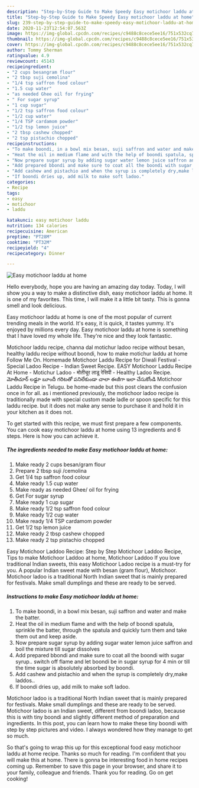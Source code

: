 ```yaml
---
description: "Step-by-Step Guide to Make Speedy Easy motichoor laddu at home"
title: "Step-by-Step Guide to Make Speedy Easy motichoor laddu at home"
slug: 239-step-by-step-guide-to-make-speedy-easy-motichoor-laddu-at-home
date: 2020-11-23T12:54:07.563Z
image: https://img-global.cpcdn.com/recipes/c9488c8cece5ee16/751x532cq70/easy-motichoor-laddu-at-home-recipe-main-photo.jpg
thumbnail: https://img-global.cpcdn.com/recipes/c9488c8cece5ee16/751x532cq70/easy-motichoor-laddu-at-home-recipe-main-photo.jpg
cover: https://img-global.cpcdn.com/recipes/c9488c8cece5ee16/751x532cq70/easy-motichoor-laddu-at-home-recipe-main-photo.jpg
author: Tommy Sherman
ratingvalue: 4.9
reviewcount: 45143
recipeingredient:
- "2 cups besangram flour"
- "2 tbsp suji cemolina"
- "1/4 tsp saffron food colour"
- "1.5 cup water"
- "as needed Ghee oil for frying"
- " For sugar syrup"
- "1 cup sugar"
- "1/2 tsp saffron food colour"
- "1/2 cup water"
- "1/4 TSP cardamom powder"
- "1/2 tsp lemon juice"
- "2 tbsp cashew chopped"
- "2 tsp pistachio chopped"
recipeinstructions:
- "To make boondi, in a bowl mix besan, suji saffron and water and make the batter."
- "Heat the oil in medium flame and with the help of boondi spatula, sprinkle the batter, through the spatula and quickly turn them and take them out and keep aside."
- "Now prepare sugar syrup by adding sugar water lemon juice saffron and boil the mixture till sugar dissolves"
- "Add prepared bbondi and make sure to coat all the boondi with sugar syrup.. switch off flame and let boondi be in sugar syrup for 4 min or till the time sugar is absolutely absorbed by boondi."
- "Add cashew and pistachio and when the syrup is completely dry,make laddos.."
- "If boondi dries up, add milk to make soft ladoo."
categories:
- Recipe
tags:
- easy
- motichoor
- laddu

katakunci: easy motichoor laddu 
nutrition: 134 calories
recipecuisine: American
preptime: "PT28M"
cooktime: "PT32M"
recipeyield: "4"
recipecategory: Dinner

---
```



![Easy motichoor laddu at home](https://img-global.cpcdn.com/recipes/c9488c8cece5ee16/751x532cq70/easy-motichoor-laddu-at-home-recipe-main-photo.jpg)

Hello everybody, hope you are having an amazing day today. Today, I will show you a way to make a distinctive dish, easy motichoor laddu at home. It is one of my favorites. This time, I will make it a little bit tasty. This is gonna smell and look delicious.

Easy motichoor laddu at home is one of the most popular of current trending meals in the world. It's easy, it is quick, it tastes yummy. It's enjoyed by millions every day. Easy motichoor laddu at home is something that I have loved my whole life. They're nice and they look fantastic.

Motichoor laddu recipe, channa dal motichur ladoo recipe without besan, healthy laddu recipe without boondi, how to make motichur laddu at home Follow Me On. Homemade Motichoor Laddu Recipe for Diwali Festival - Special Ladoo Recipe - Indian Sweet Recipe. EASY Motichoor Laddu Recipe At Home - Motichur Ladoo - मोतीचूर लाडू रेसिपी - Healthy Ladoo Recipe. మోతీచూర్ లడ్డూ బూందీ గరిటతో పనిలేకుండా చాలా ఈజీగా ఇలా చేసుకోండి Motichoor Laddu Recipe in Telugu. be home-made but this post clears the confusion once in for all. as i mentioned previously, the motichoor ladoo recipe is traditionally made with special custom made ladle or spoon specific for this laddu recipe. but it does not make any sense to purchase it and hold it in your kitchen as it does not.


To get started with this recipe, we must first prepare a few components. You can cook easy motichoor laddu at home using 13 ingredients and 6 steps. Here is how you can achieve it.

<!--inarticleads1-->

##### The ingredients needed to make Easy motichoor laddu at home:

1. Make ready 2 cups besan/gram flour
1. Prepare 2 tbsp suji /cemolina
1. Get 1/4 tsp saffron food colour
1. Make ready 1.5 cup water
1. Make ready as needed Ghee/ oil for frying
1. Get  For sugar syrup
1. Make ready 1 cup sugar
1. Make ready 1/2 tsp saffron food colour
1. Make ready 1/2 cup water
1. Make ready 1/4 TSP cardamom powder
1. Get 1/2 tsp lemon juice
1. Make ready 2 tbsp cashew chopped
1. Make ready 2 tsp pistachio chopped


Easy Motichoor Laddoo Recipe: Step by Step Motichoor Laddoo Recipe, Tips to make Motichoor Laddoo at home, Motichoor Laddoo If you love traditional Indian sweets, this easy Motichoor Ladoo recipe is a must-try for you. A popular Indian sweet made with besan (gram flour), Motichoor. Motichoor ladoo is a traditional North Indian sweet that is mainly prepared for festivals. Make small dumplings and these are ready to be served. 

<!--inarticleads2-->

##### Instructions to make Easy motichoor laddu at home:

1. To make boondi, in a bowl mix besan, suji saffron and water and make the batter.
1. Heat the oil in medium flame and with the help of boondi spatula, sprinkle the batter, through the spatula and quickly turn them and take them out and keep aside.
1. Now prepare sugar syrup by adding sugar water lemon juice saffron and boil the mixture till sugar dissolves
1. Add prepared bbondi and make sure to coat all the boondi with sugar syrup.. switch off flame and let boondi be in sugar syrup for 4 min or till the time sugar is absolutely absorbed by boondi.
1. Add cashew and pistachio and when the syrup is completely dry,make laddos..
1. If boondi dries up, add milk to make soft ladoo.


Motichoor ladoo is a traditional North Indian sweet that is mainly prepared for festivals. Make small dumplings and these are ready to be served. Motichoor ladoo is an Indian sweet, different from boondi ladoo, because this is with tiny boondi and slightly different method of preparation and ingredients. In this post, you can learn how to make these tiny boondi with step by step pictures and video. I always wondered how they manage to get so much. 

So that's going to wrap this up for this exceptional food easy motichoor laddu at home recipe. Thanks so much for reading. I'm confident that you will make this at home. There is gonna be interesting food in home recipes coming up. Remember to save this page in your browser, and share it to your family, colleague and friends. Thank you for reading. Go on get cooking!
